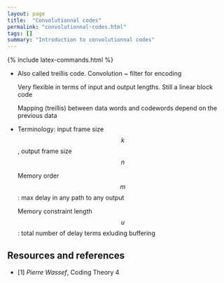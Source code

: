 ```yaml
---
layout: page
title:  "Convolutionnal codes"
permalink: "convolutionnal-codes.html"
tags: []
summary: "Introduction to convolutionnal codes"
---
```

{% include latex-commands.html %}

* Also called treillis code. Convolution ~ filter for encoding
  
  Very flexible in terms of input and output lengths. Still a linear block code

  Mapping (treillis) between data words and codewords depend on the previous data
* Terminology: input frame size $$k$$, output frame size $$n$$

  Memory order $$m$$: max delay in any path to any output

  Memory constraint length $$u$$: total number of delay terms exluding buffering

## Resources and references
* [1] *Pierre Wassef*, Coding Theory 4

